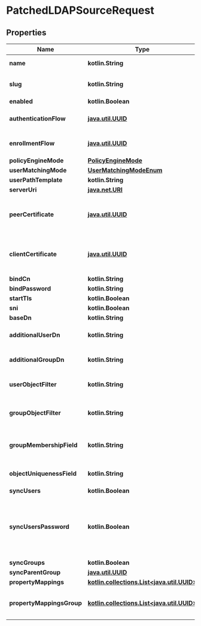
# PatchedLDAPSourceRequest

## Properties
Name | Type | Description | Notes
------------ | ------------- | ------------- | -------------
**name** | **kotlin.String** | Source&#39;s display Name. |  [optional]
**slug** | **kotlin.String** | Internal source name, used in URLs. |  [optional]
**enabled** | **kotlin.Boolean** |  |  [optional]
**authenticationFlow** | [**java.util.UUID**](java.util.UUID.md) | Flow to use when authenticating existing users. |  [optional]
**enrollmentFlow** | [**java.util.UUID**](java.util.UUID.md) | Flow to use when enrolling new users. |  [optional]
**policyEngineMode** | [**PolicyEngineMode**](PolicyEngineMode.md) |  |  [optional]
**userMatchingMode** | [**UserMatchingModeEnum**](UserMatchingModeEnum.md) |  |  [optional]
**userPathTemplate** | **kotlin.String** |  |  [optional]
**serverUri** | [**java.net.URI**](java.net.URI.md) |  |  [optional]
**peerCertificate** | [**java.util.UUID**](java.util.UUID.md) | Optionally verify the LDAP Server&#39;s Certificate against the CA Chain in this keypair. |  [optional]
**clientCertificate** | [**java.util.UUID**](java.util.UUID.md) | Client certificate to authenticate against the LDAP Server&#39;s Certificate. |  [optional]
**bindCn** | **kotlin.String** |  |  [optional]
**bindPassword** | **kotlin.String** |  |  [optional]
**startTls** | **kotlin.Boolean** |  |  [optional]
**sni** | **kotlin.Boolean** |  |  [optional]
**baseDn** | **kotlin.String** |  |  [optional]
**additionalUserDn** | **kotlin.String** | Prepended to Base DN for User-queries. |  [optional]
**additionalGroupDn** | **kotlin.String** | Prepended to Base DN for Group-queries. |  [optional]
**userObjectFilter** | **kotlin.String** | Consider Objects matching this filter to be Users. |  [optional]
**groupObjectFilter** | **kotlin.String** | Consider Objects matching this filter to be Groups. |  [optional]
**groupMembershipField** | **kotlin.String** | Field which contains members of a group. |  [optional]
**objectUniquenessField** | **kotlin.String** | Field which contains a unique Identifier. |  [optional]
**syncUsers** | **kotlin.Boolean** |  |  [optional]
**syncUsersPassword** | **kotlin.Boolean** | When a user changes their password, sync it back to LDAP. This can only be enabled on a single LDAP source. |  [optional]
**syncGroups** | **kotlin.Boolean** |  |  [optional]
**syncParentGroup** | [**java.util.UUID**](java.util.UUID.md) |  |  [optional]
**propertyMappings** | [**kotlin.collections.List&lt;java.util.UUID&gt;**](java.util.UUID.md) |  |  [optional]
**propertyMappingsGroup** | [**kotlin.collections.List&lt;java.util.UUID&gt;**](java.util.UUID.md) | Property mappings used for group creation/updating. |  [optional]



